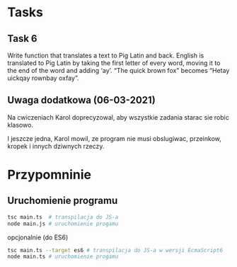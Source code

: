 # Tasks

## Task 6

Write function that translates a text to Pig Latin and back. English is translated to Pig Latin by taking the first letter of every word, moving it to the end of the word and adding ‘ay’. “The quick brown fox” becomes “Hetay uickqay rownbay oxfay”.

## Uwaga dodatkowa (06-03-2021)

Na cwiczeniach Karol doprecyzowal, aby wszystkie zadania starac sie robic klasowo.

I jeszcze jedna, Karol mowil, ze program nie musi obslugiwac, przeinkow, kropek i innych dziwnych rzeczy.

# Przypomninie

## Uruchomienie programu

```bash
tsc main.ts  # transpilacja do JS-a
node main.js # uruchomienie progamu
```
opcjonalnie (do ES6)

```bash
tsc main.ts --target es6 # transpilacja do JS-a w wersji EcmaScript6
node main.ts # uruchomienie progamu
```
